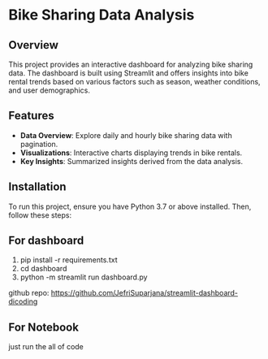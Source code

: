 # Bike Sharing Data Analysis

## Overview
This project provides an interactive dashboard for analyzing bike sharing data. The dashboard is built using Streamlit and offers insights into bike rental trends based on various factors such as season, weather conditions, and user demographics.

## Features
- **Data Overview**: Explore daily and hourly bike sharing data with pagination.
- **Visualizations**: Interactive charts displaying trends in bike rentals.
- **Key Insights**: Summarized insights derived from the data analysis.

## Installation
To run this project, ensure you have Python 3.7 or above installed. Then, follow these steps:

## For dashboard
1. pip install -r requirements.txt
2. cd dashboard
3. python -m streamlit run dashboard.py
 
github repo: https://github.com/JefriSuparjana/streamlit-dashboard-dicoding

## For Notebook
just run the all of code
